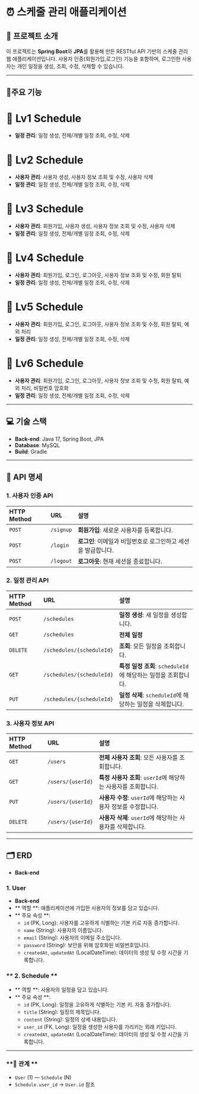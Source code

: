 # ⏰ 스케줄 관리 애플리케이션

## 🚀 프로젝트 소개
이 프로젝트는 **Spring Boot**와 **JPA**를 활용해 만든 RESTful API 기반의 스케줄 관리 웹 애플리케이션입니다. 사용자 인증(회원가입,로그인) 기능을 포함하며, 로그인한 사용자는 개인 일정을 생성, 조회, 수정, 삭제할 수 있습니다.

---

## 📌주요 기능

# 📅 Lv1 Schedule
- **일정 관리**: 일정 생성, 전체/개별 일정 조회, 수정, 삭제

# 📅 Lv2 Schedule
- **사용자 관리**: 사용자 생성, 사용자 정보 조회 및 수정, 사용자 삭제
- **일정 관리**: 일정 생성, 전체/개별 일정 조회, 수정, 삭제

# 📅 Lv3 Schedule
- **사용자 관리**: 회원가입, 사용자 생성, 사용자 정보 조회 및 수정, 사용자 삭제
- **일정 관리**: 일정 생성, 전체/개별 일정 조회, 수정, 삭제

# 📅 Lv4 Schedule
- **사용자 관리**: 회원가입, 로그인, 로그아웃, 사용자 정보 조회 및 수정, 회원 탈퇴
- **일정 관리**: 일정 생성, 전체/개별 일정 조회, 수정, 삭제

# 📅 Lv5 Schedule
- **사용자 관리**: 회원가입, 로그인, 로그아웃, 사용자 정보 조회 및 수정, 회원 탈퇴, 예외 처리
- **일정 관리**: 일정 생성, 전체/개별 일정 조회, 수정, 삭제

# 📅 Lv6 Schedule
- **사용자 관리**: 회원가입, 로그인, 로그아웃, 사용자 정보 조회 및 수정, 회원 탈퇴, 예외 처리, 비밀번호 암호화
- **일정 관리**: 일정 생성, 전체/개별 일정 조회, 수정, 삭제

---

## 💻 기술 스택
- **Back-end**: Java 17, Spring Boot, JPA
- **Database**: MySQL
- **Build**: Gradle
  
---

## 📝 API 명세

### 1. 사용자 인증 API
| HTTP Method | URL | 설명 |
| :--- | :--- | :--- |
| `POST` | `/signup` | **회원가입**: 새로운 사용자를 등록합니다. |
| `POST` | `/login` | **로그인**: 이메일과 비밀번호로 로그인하고 세션을 발급합니다. |
| `POST` | `/logout` | **로그아웃**: 현재 세션을 종료합니다. |

### 2. 일정 관리 API
| HTTP Method | URL | 설명 |
| :--- | :--- | :--- |
| `POST` | `/schedules` | **일정 생성**: 새 일정을 생성합니다. |
| `GET` | `/schedules` | **전체 일정** | **일정 수정**: `scheduleId`에 해당하는 일정을 수정합니다. |
| `DELETE` | `/schedules/{scheduleId}` | **조회**: 모든 일정을 조회합니다. |
| `GET` | `/schedules/{scheduleId}` | **특정 일정 조회**: `scheduleId`에 해당하는 일정을 조회합니다. |
| `PUT` | `/schedules/{scheduleId}` | **일정 삭제**: `scheduleId`에 해당하는 일정을 삭제합니다. |

### 3. 사용자 정보 API
| HTTP Method | URL | 설명 |
| :--- | :--- | :--- |
| `GET` | `/users` | **전체 사용자 조회**: 모든 사용자를 조회합니다. |
| `GET` | `/users/{userId}` | **특정 사용자 조회**: `userId`에 해당하는 사용자를 조회합니다. |
| `PUT` | `/users/{userId}` | **사용자 수정**: `userId`에 해당하는 사용자 정보를 수정합니다. |
| `DELETE` | `/users/{userId}` | **사용자 삭제**: `userId`에 해당하는 사용자를 삭제합니다. |

---

## 🗂 ERD

- **Back-end**
### 1. User
- **Back-end**
- ** 역할 **: 애플리케이션에 가입한 사용자의 정보를 담고 있습니다.
- ** 주요 속성 **:
    - `id` (PK, Long): 사용자를 고유하게 식별하는 기본 키로 자동 증가합니다.
    - `name` (String): 사용자의 이름입니다.
    - `email` (String): 사용자의 이메일 주소입니다.
    - `password` (String): 보안을 위해 암호화된 비밀번호입니다.
    - `createdAt`, `updatedAt` (LocalDateTime): 데이터의 생성 및 수정 시간을 기록합니다.

### ** 2. Schedule **
- ** 역할 **: 사용자의 일정을 담고 있습니다.
- ** 주요 속성 **:
    - `id` (PK, Long): 일정을 고유하게 식별하는 기본 키. 자동 증가합니다.
    - `title` (String): 일정의 제목입니다.
    - `content` (String): 일정의 상세 내용입니다.
    - `user_id` (FK, Long): 일정을 생성한 사용자를 가리키는 외래 키입니다.
    - `createdAt`, `updatedAt` (LocalDateTime): 데이터의 생성 및 수정 시간을 기록합니다.

---

### **🔗 관계 **
  - `User` (1) — `Schedule` (N)
  - `Schedule.user_id` → `User.id` 참조

